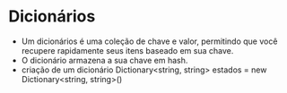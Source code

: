 # Dicionários

- Um dicionários é uma coleção de chave e valor, permitindo que
você recupere rapidamente seus itens baseado em sua chave.
- O dicionário armazena a sua chave em hash.
- criação de um dicionário
Dictionary<string, string> estados = new Dictionary<string, string>()
